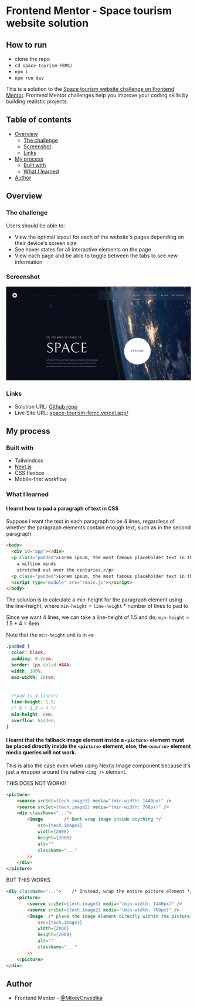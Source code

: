 # Frontend Mentor - Space tourism website solution

## How to run
- clone the repo
- `cd space-tourism-FEMC/`
- `npm i`
- `npm run dev`

This is a solution to the [Space tourism website challenge on Frontend Mentor](https://www.frontendmentor.io/challenges/space-tourism-multipage-website-gRWj1URZ3). Frontend Mentor challenges help you improve your coding skills by building realistic projects. 

## Table of contents

- [Overview](#overview)
  - [The challenge](#the-challenge)
  - [Screenshot](#screenshot)
  - [Links](#links)
- [My process](#my-process)
  - [Built with](#built-with)
  - [What I learned](#what-i-learned)
- [Author](#author)

## Overview

### The challenge

Users should be able to:

- View the optimal layout for each of the website's pages depending on their device's screen size
- See hover states for all interactive elements on the page
- View each page and be able to toggle between the tabs to see new information

### Screenshot

![](./public/screenshot.png)

### Links

- Solution URL: [Github repo](https://github.com/MikeyOnyedika/space-tourism-FEMC)
- Live Site URL: [space-tourism-femc.vercel.app/](https://space-tourism-femc.vercel.app/)

## My process

### Built with

- Tailwindcss
- [Next.js](https://nextjs.org/)
- CSS flexbox
- Mobile-first workflow

### What I learned
#### I learnt how to pad a paragraph of text in CSS
Suppose I want the text in each paragraph to be 4 lines, regardless of whether the paragraph elements contain enough text, such as in the second paragraph
```html
<body>
  <div id="app"></div>
  <p class="padded">Lorem ipsum, the most famous placeholder text in the world of programming. This text is the work of
    a million minds
    stretched out over the centuries.</p>
  <p class="padded">Lorem ipsum, the most famous placeholder text in the world of programming.</p>
  <script type="module" src="/main.js"></script>
</body>
```

The solution is to calculate a min-height for the paragraph element using the line-height, where
`min-height` = `line-height` * number of lines to pad to

Since we want 4 lines, we can take a line-height of 1.5 and do;
`min-height` = 1.5 * 4 =  6em.

Note that the `min-height` unit is in `em`

```css
.padded {
  color: black;
  padding: 0.2rem;
  border: 1px solid #AAA;
  width: 100%;
  max-width: 20rem;


  /*pad to 4 lines*/
  line-height: 1.5;
  /* 6 * 1.5 = 4 */
  min-height: 6em;
  overflow: hidden;
}
```

#### I learnt that the fallback image element inside a `<picture>` element must be placed directly inside the `<picture>` element, else, the `<source>` element media queries will not work.

This is also the case even when using Nextjs Image component because it's just a wrapper around the native `<img />` element.

THIS DOES NOT WORK!!
```html
<picture>
	<source srcSet={tech.image3} media="(min-width: 1440px)" />
	<source srcSet={tech.image2} media="(min-width: 768px)" />
	<div className="...">
		<Image        /* Dont wrap image inside anything */
			src={tech.image1} 
			width={2000} 
			height={2000} 
			alt="" 
			className="..." 
		/>
	</div>
</picture>
```


BUT THIS WORKS
```html
<div className="...">    /* Instead, wrap the entire picture element */
	<picture>
		<source srcSet={tech.image3} media="(min-width: 1440px)" />
		<source srcSet={tech.image2} media="(min-width: 768px)" />
		<Image  /* place the image element directly within the picture element */
			src={tech.image1} 
			width={2000} 
			height={2000} 
			alt="" 
			className="..." 
		/>
	</picture>
</div>
```


## Author

- Frontend Mentor - [@MikeyOnyedika](https://www.frontendmentor.io/profile/MikeyOnyedika)
